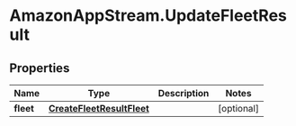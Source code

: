 # AmazonAppStream.UpdateFleetResult

## Properties

Name | Type | Description | Notes
------------ | ------------- | ------------- | -------------
**fleet** | [**CreateFleetResultFleet**](CreateFleetResultFleet.md) |  | [optional] 


